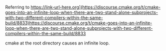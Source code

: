 Referring to https://link-url-here.org](https://discourse.cmake.org/t/cmake-goes-into-an-infinite-loop-when-there-are-two-stand-alone-subprojects-with-two-different-compilers-within-the-same-build/8833)https://discourse.cmake.org/t/cmake-goes-into-an-infinite-loop-when-there-are-two-stand-alone-subprojects-with-two-different-compilers-within-the-same-build/8833

cmake at the root directory causes an infinite loop.
